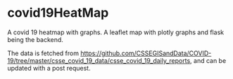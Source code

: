 # covid19HeatMap
A covid 19 heatmap with graphs.
A leaflet map  with plotly graphs and flask being the backend.

The data is fetched from https://github.com/CSSEGISandData/COVID-19/tree/master/csse_covid_19_data/csse_covid_19_daily_reports, and can be updated with a post request.

